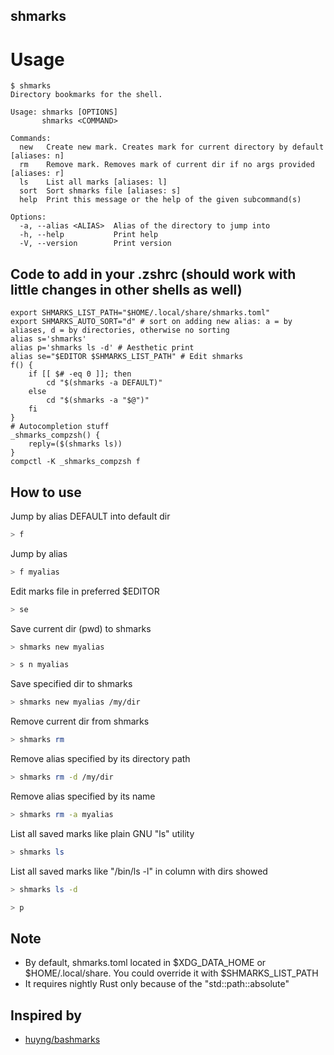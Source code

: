 shmarks
------

# Usage
```
$ shmarks
Directory bookmarks for the shell.

Usage: shmarks [OPTIONS]
       shmarks <COMMAND>

Commands:
  new   Create new mark. Creates mark for current directory by default [aliases: n]
  rm    Remove mark. Removes mark of current dir if no args provided [aliases: r]
  ls    List all marks [aliases: l]
  sort  Sort shmarks file [aliases: s]
  help  Print this message or the help of the given subcommand(s)

Options:
  -a, --alias <ALIAS>  Alias of the directory to jump into
  -h, --help           Print help
  -V, --version        Print version
```

## Code to add in your .zshrc (should work with little changes in other shells as well)
```
export SHMARKS_LIST_PATH="$HOME/.local/share/shmarks.toml"
export SHMARKS_AUTO_SORT="d" # sort on adding new alias: a = by aliases, d = by directories, otherwise no sorting
alias s='shmarks'
alias p='shmarks ls -d' # Aesthetic print
alias se="$EDITOR $SHMARKS_LIST_PATH" # Edit shmarks
f() {
    if [[ $# -eq 0 ]]; then
        cd "$(shmarks -a DEFAULT)"
    else
        cd "$(shmarks -a "$@")"
    fi
}
# Autocompletion stuff
_shmarks_compzsh() {
    reply=($(shmarks ls))
}
compctl -K _shmarks_compzsh f
```

## How to use

Jump by alias DEFAULT into default dir

```bash
> f
```

Jump by alias

```bash
> f myalias
```

Edit marks file in preferred $EDITOR

```bash
> se
```

Save current dir (pwd) to shmarks

```bash
> shmarks new myalias
```

```bash
> s n myalias
```

Save specified dir to shmarks 

```bash
> shmarks new myalias /my/dir
```

Remove current dir from shmarks

```bash
> shmarks rm
```

Remove alias specified by its directory path

```bash
> shmarks rm -d /my/dir
```

Remove alias specified by its name

```bash
> shmarks rm -a myalias
```

List all saved marks like plain GNU "ls" utility

```bash
> shmarks ls 
```

List all saved marks like "/bin/ls -l" in column with dirs showed

```bash
> shmarks ls -d
```

```bash
> p
```

## Note
- By default, shmarks.toml located in $XDG_DATA_HOME or $HOME/.local/share. You could override it with $SHMARKS_LIST_PATH
- It requires nightly Rust only because of the "std::path::absolute" 

## Inspired by
- [huyng/bashmarks](https://github.com/huyng/bashmarks)